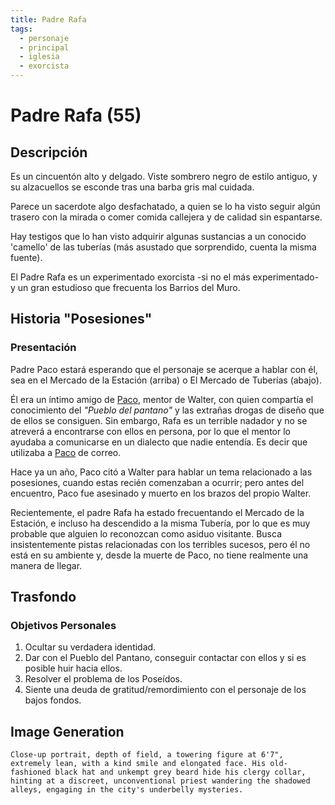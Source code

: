 ```yaml
---
title: Padre Rafa
tags:
  - personaje
  - principal
  - iglesia
  - exorcista
---
```


# Padre Rafa (55)

## Descripción

Es un cincuentón alto y delgado. Viste sombrero negro de estilo antiguo, y su alzacuellos se esconde tras una barba gris mal cuidada.

Parece un sacerdote algo desfachatado, a quien se lo ha visto seguir algún trasero con la mirada o comer comida callejera y de calidad sin espantarse.

Hay testigos que lo han visto adquirir algunas sustancias a un conocido 'camello' de las tuberías (más asustado que sorprendido, cuenta la misma fuente).

El Padre Rafa es un experimentado exorcista -si no el más experimentado- y un gran estudioso que frecuenta los Barrios del Muro.

## Historia "Posesiones"

### Presentación

Padre Paco estará esperando que el personaje se acerque a hablar con él, sea en el Mercado de la Estación (arriba) o El Mercado de Tuberías (abajo).

Él era un íntimo amigo de [Paco](https://www.notion.so/Personajes-8b2b54246f7046f4bd87832a097dfd66?pvs=21), mentor de Walter, con quien compartía el conocimiento del *"Pueblo del pantano"* y las extrañas drogas de diseño que de ellos se consiguen. Sin embargo, Rafa es un terrible nadador y no se atreverá a encontrarse con ellos en persona, por lo que el mentor lo ayudaba a comunicarse en un dialecto que nadie entendía. Es decir que utilizaba a [Paco](https://www.notion.so/Personajes-8b2b54246f7046f4bd87832a097dfd66?pvs=21) de correo.

Hace ya un año, Paco citó a Walter para hablar un tema relacionado a las posesiones, cuando estas recién comenzaban a ocurrir; pero antes del encuentro, Paco fue asesinado y muerto en los brazos del propio Walter.

Recientemente, el padre Rafa ha estado frecuentando el Mercado de la Estación, e incluso ha descendido a la misma Tubería, por lo que es muy probable que alguien lo reconozcan como asiduo visitante. Busca insistentemente pistas relacionadas con los terribles sucesos, pero él no está en su ambiente y, desde la muerte de Paco, no tiene realmente una manera de llegar.

## Trasfondo

### Objetivos Personales

1.  Ocultar su verdadera identidad.
2.  Dar con el Pueblo del Pantano, conseguir contactar con ellos y si es posible huir hacia ellos.
3.  Resolver el problema de los Poseídos.
4.  Siente una deuda de gratitud/remordimiento con el personaje de los bajos fondos.

## Image Generation

```
Close-up portrait, depth of field, a towering figure at 6'7", extremely lean, with a kind smile and elongated face. His old-fashioned black hat and unkempt grey beard hide his clergy collar, hinting at a discreet, unconventional priest wandering the shadowed alleys, engaging in the city's underbelly mysteries.
``` 